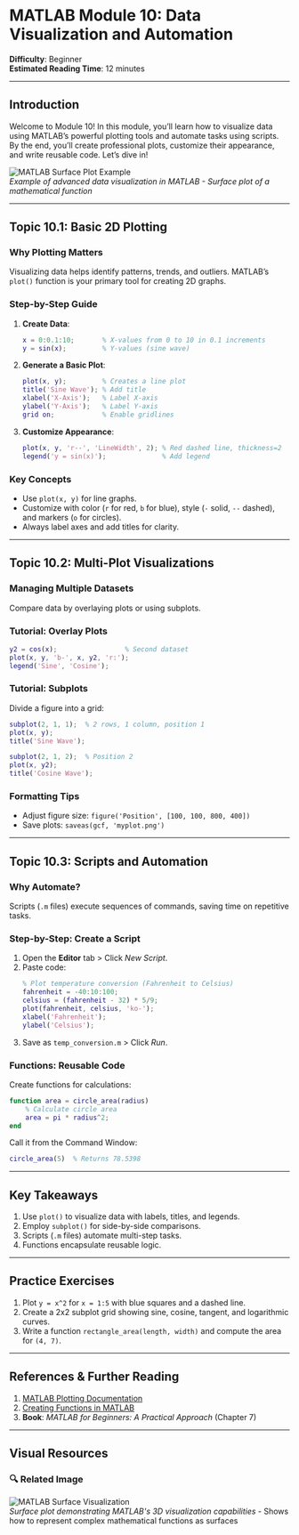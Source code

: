 # MATLAB Module 10: Data Visualization and Automation  
**Difficulty**: Beginner  
**Estimated Reading Time**: 12 minutes  

---

## Introduction  
Welcome to Module 10! In this module, you’ll learn how to visualize data using MATLAB’s powerful plotting tools and automate tasks using scripts. By the end, you’ll create professional plots, customize their appearance, and write reusable code. Let’s dive in!  

![MATLAB Surface Plot Example](https://www.mathworks.com/help/matlab/visualize/surface_ex2.png)  
*Example of advanced data visualization in MATLAB - Surface plot of a mathematical function*

---

## Topic 10.1: Basic 2D Plotting  
### Why Plotting Matters  
Visualizing data helps identify patterns, trends, and outliers. MATLAB’s `plot()` function is your primary tool for creating 2D graphs.  

### Step-by-Step Guide  
1. **Create Data**:  
   ```matlab
   x = 0:0.1:10;       % X-values from 0 to 10 in 0.1 increments
   y = sin(x);         % Y-values (sine wave)
   ```

2. **Generate a Basic Plot**:  
   ```matlab
   plot(x, y);         % Creates a line plot
   title('Sine Wave'); % Add title
   xlabel('X-Axis');   % Label X-axis
   ylabel('Y-Axis');   % Label Y-axis
   grid on;            % Enable gridlines
   ```
   
3. **Customize Appearance**:  
   ```matlab
   plot(x, y, 'r--', 'LineWidth', 2); % Red dashed line, thickness=2
   legend('y = sin(x)');              % Add legend
   ```

### Key Concepts  
- Use `plot(x, y)` for line graphs.  
- Customize with color (`r` for red, `b` for blue), style (`-` solid, `--` dashed), and markers (`o` for circles).  
- Always label axes and add titles for clarity.  

---

## Topic 10.2: Multi-Plot Visualizations  
### Managing Multiple Datasets  
Compare data by overlaying plots or using subplots.  

### Tutorial: Overlay Plots  
```matlab
y2 = cos(x);                 % Second dataset
plot(x, y, 'b-', x, y2, 'r:'); 
legend('Sine', 'Cosine');
```

### Tutorial: Subplots  
Divide a figure into a grid:  
```matlab
subplot(2, 1, 1);  % 2 rows, 1 column, position 1
plot(x, y); 
title('Sine Wave');

subplot(2, 1, 2);  % Position 2
plot(x, y2);
title('Cosine Wave');
```

### Formatting Tips  
- Adjust figure size: `figure('Position', [100, 100, 800, 400])`  
- Save plots: `saveas(gcf, 'myplot.png')`  

---

## Topic 10.3: Scripts and Automation  
### Why Automate?  
Scripts (`.m` files) execute sequences of commands, saving time on repetitive tasks.  

### Step-by-Step: Create a Script  
1. Open the **Editor** tab > Click *New Script*.  
2. Paste code:  
   ```matlab
   % Plot temperature conversion (Fahrenheit to Celsius)
   fahrenheit = -40:10:100;
   celsius = (fahrenheit - 32) * 5/9;
   plot(fahrenheit, celsius, 'ko-');
   xlabel('Fahrenheit');
   ylabel('Celsius');
   ```
3. Save as `temp_conversion.m` > Click *Run*.  

### Functions: Reusable Code  
Create functions for calculations:  
```matlab
function area = circle_area(radius)
    % Calculate circle area
    area = pi * radius^2; 
end
```
Call it from the Command Window:  
```matlab
circle_area(5)  % Returns 78.5398
```

---

## Key Takeaways  
1. Use `plot()` to visualize data with labels, titles, and legends.  
2. Employ `subplot()` for side-by-side comparisons.  
3. Scripts (`.m` files) automate multi-step tasks.  
4. Functions encapsulate reusable logic.  

---

## Practice Exercises  
1. Plot `y = x^2` for `x = 1:5` with blue squares and a dashed line.  
2. Create a 2x2 subplot grid showing sine, cosine, tangent, and logarithmic curves.  
3. Write a function `rectangle_area(length, width)` and compute the area for `(4, 7)`.  

---

## References & Further Reading  
1. [MATLAB Plotting Documentation](https://mathworks.com/help/matlab/plotting.html)  
2. [Creating Functions in MATLAB](https://mathworks.com/help/matlab/function-basics.html)  
3. **Book**: *MATLAB for Beginners: A Practical Approach* (Chapter 7)  

---

## Visual Resources  
### 🔍 Related Image  
![MATLAB Surface Visualization](https://www.mathworks.com/help/matlab/visualize/surface_ex2.png)  
*Surface plot demonstrating MATLAB's 3D visualization capabilities* - Shows how to represent complex mathematical functions as surfaces
